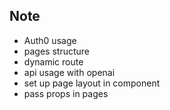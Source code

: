 ## Note

-   Auth0 usage
-   pages structure
-   dynamic route
-   api usage with openai
-   set up page layout in component
-   pass props in pages
